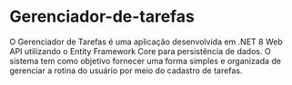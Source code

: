 # Gerenciador-de-tarefas
O Gerenciador de Tarefas é uma aplicação desenvolvida em .NET 8 Web API utilizando o Entity Framework Core para persistência de dados. O sistema tem como objetivo fornecer uma forma simples e organizada de gerenciar a rotina do usuário por meio do cadastro de tarefas.  
